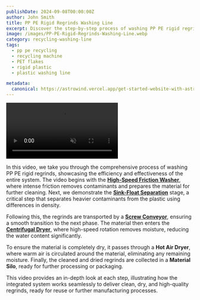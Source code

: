 ```yaml
---
publishDate: 2024-09-08T00:00:00Z
author: John Smith
title: PP PE Rigid Regrinds Washing Line
excerpt: Discover the step-by-step process of washing PP PE rigid regrinds in our detailed video, featuring advanced cleaning and drying systems.
image: /images/PP-PE-Rigid-Regrinds-Washing-Line.webp
category: recycling-washing-line
tags:
  - pp pe recycling
  - recycling machine
  - PET flakes
  - rigid plastic
  - plastic washing line

metadata:
  canonical: https://astrowind.vercel.app/get-started-website-with-astro-tailwind-css
---
```


  <link rel="stylesheet" href="https://cdn.plyr.io/3.7.2/plyr.css" />
  <video id="player" controls autoplay muted>
    <source src="https://video.525.hk/PP%20PE%20rigid%20regrinds%20washing%20plant%20in%20PA%2CUSA.mp4" type="video/mp4">
    Your browser does not support the video tag.
  </video>
  <script src="https://cdn.plyr.io/3.7.2/plyr.polyfilled.js"></script>
  <script>
    document.addEventListener('DOMContentLoaded', () => {
      const player = new Plyr('#player');
    });
  </script>

In this video, we take you through the comprehensive process of washing PP PE rigid regrinds, showcasing the efficiency and effectiveness of the entire system. The video begins with the [**High-Speed Friction Washer**](https://www.recyclemachine.net/friction-screw-washer-machine/.html), where intense friction removes contaminants and prepares the material for further cleaning. Next, we demonstrate the [**Sink-Float Separation**](https://www.recyclemachine.net/sink-float-separation-tank/.html) stage, a critical step that separates heavier contaminants from the plastic using differences in density. 

Following this, the regrinds are transported by a [**Screw Conveyor**](https://www.recyclemachine.net/screw-conveyor/.html), ensuring a smooth transition to the next phase. The material then enters the [**Centrifugal Dryer**](https://www.recyclemachine.net/centrifugal-dryer-dewatering-machine/.html), where high-speed rotation removes moisture, reducing the water content significantly. 

To ensure the material is completely dry, it passes through a **Hot Air Dryer**, where warm air is circulated around the material, eliminating any remaining moisture. Finally, the cleaned and dried regrinds are collected in a **Material Silo**, ready for further processing or packaging.

This video provides an in-depth look at each step, illustrating how the integrated system works seamlessly to deliver clean, dry, and high-quality regrinds, ready for reuse or further manufacturing processes.